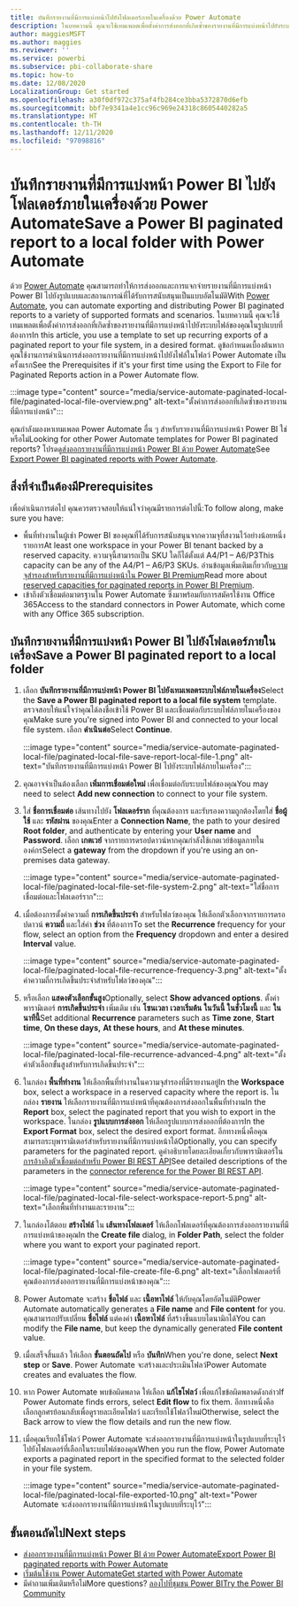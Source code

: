 ```yaml
---
title: บันทึกรายงานที่มีการแบ่งหน้าไปยังโฟลเดอร์ภายในเครื่องด้วย Power Automate
description: ในบทความนี้ คุณจะใช้เทมเพลตเพื่อตั้งค่าการส่งออกที่เกิดซ้ำของรายงานที่มีการแบ่งหน้าไปยังระบบไฟล์ของคุณในรูปแบบที่ต้องการ
author: maggiesMSFT
ms.author: maggies
ms.reviewer: ''
ms.service: powerbi
ms.subservice: pbi-collaborate-share
ms.topic: how-to
ms.date: 12/08/2020
LocalizationGroup: Get started
ms.openlocfilehash: a30f0df972c375af4fb284ce3bba5372870d6efb
ms.sourcegitcommit: bbf7e9341a4e1cc96c969e24318c8605440282a5
ms.translationtype: HT
ms.contentlocale: th-TH
ms.lasthandoff: 12/11/2020
ms.locfileid: "97098816"
---
```

# <a name="save-a-power-bi-paginated-report-to-a-local-folder--with-power-automate"></a><span data-ttu-id="36b9c-103">บันทึกรายงานที่มีการแบ่งหน้า Power BI ไปยังโฟลเดอร์ภายในเครื่องด้วย Power Automate</span><span class="sxs-lookup"><span data-stu-id="36b9c-103">Save a Power BI paginated report to a local folder  with Power Automate</span></span>

<span data-ttu-id="36b9c-104">ด้วย [Power Automate](/power-automate/getting-started) คุณสามารถทำให้การส่งออกและการแจกจ่ายรายงานที่มีการแบ่งหน้า Power BI ไปยังรูปแบบและสถานการณ์ที่ได้รับการสนับสนุนเป็นแบบอัตโนมัติ</span><span class="sxs-lookup"><span data-stu-id="36b9c-104">With [Power Automate](/power-automate/getting-started), you can automate exporting and distributing Power BI paginated reports to a variety of supported formats and scenarios.</span></span> <span data-ttu-id="36b9c-105">ในบทความนี้ คุณจะใช้เทมเพลตเพื่อตั้งค่าการส่งออกที่เกิดซ้ำของรายงานที่มีการแบ่งหน้าไปยังระบบไฟล์ของคุณในรูปแบบที่ต้องการ</span><span class="sxs-lookup"><span data-stu-id="36b9c-105">In this article, you use a template to set up recurring exports of a paginated report to your file system, in a desired format.</span></span> <span data-ttu-id="36b9c-106">ดูข้อกำหนดเบื้องต้นหากคุณใช้งานการดำเนินการส่งออกรายงานที่มีการแบ่งหน้าไปยังไฟล์ในโฟลว์ Power Automate เป็นครั้งแรก</span><span class="sxs-lookup"><span data-stu-id="36b9c-106">See the Prerequisites if it's your first time using the Export to File for Paginated Reports action in a Power Automate flow.</span></span>

:::image type="content" source="media/service-automate-paginated-local-file/paginated-local-file-overview.png" alt-text="ตั้งค่าการส่งออกที่เกิดซ้ำของรายงานที่มีการแบ่งหน้า":::

<span data-ttu-id="36b9c-108">คุณกำลังมองหาเทมเพลต Power Automate อื่น ๆ สำหรับรายงานที่มีการแบ่งหน้า Power BI ใช่หรือไม่</span><span class="sxs-lookup"><span data-stu-id="36b9c-108">Looking for other Power Automate templates for Power BI paginated reports?</span></span> <span data-ttu-id="36b9c-109">โปรดดู[ส่งออกรายงานที่มีการแบ่งหน้า Power BI ด้วย Power Automate](service-automate-paginated-integration.md)</span><span class="sxs-lookup"><span data-stu-id="36b9c-109">See [Export Power BI paginated reports with Power Automate](service-automate-paginated-integration.md).</span></span>

## <a name="prerequisites"></a><span data-ttu-id="36b9c-110">สิ่งที่จำเป็นต้องมี</span><span class="sxs-lookup"><span data-stu-id="36b9c-110">Prerequisites</span></span>  

<span data-ttu-id="36b9c-111">เพื่อดำเนินการต่อไป คุณควรตรวจสอบให้แน่ใจว่าคุณมีรายการต่อไปนี้:</span><span class="sxs-lookup"><span data-stu-id="36b9c-111">To follow along, make sure you have:</span></span>

- <span data-ttu-id="36b9c-112">พื้นที่ทำงานในผู้เช่า Power BI ของคุณที่ได้รับการสนับสนุนจากความจุที่สงวนไว้อย่างน้อยหนึ่งรายการ</span><span class="sxs-lookup"><span data-stu-id="36b9c-112">At least one workspace in your Power BI tenant backed by a reserved capacity.</span></span> <span data-ttu-id="36b9c-113">ความจุนี้สามารถเป็น SKU ใดก็ได้ตั้งแต่ A4/P1 – A6/P3</span><span class="sxs-lookup"><span data-stu-id="36b9c-113">This capacity can be any of the A4/P1 – A6/P3 SKUs.</span></span> <span data-ttu-id="36b9c-114">อ่านข้อมูลเพิ่มเติมเกี่ยวกับ[ความจุสำรองสำหรับรายงานที่มีการแบ่งหน้าใน Power BI Premium](../admin/service-premium-what-is.md#paginated-reports)</span><span class="sxs-lookup"><span data-stu-id="36b9c-114">Read more about [reserved capacities for paginated reports in Power BI Premium](../admin/service-premium-what-is.md#paginated-reports).</span></span>
- <span data-ttu-id="36b9c-115">เข้าถึงตัวเชื่อมต่อมาตรฐานใน Power Automate ซึ่งมาพร้อมกับการสมัครใช้งาน Office 365</span><span class="sxs-lookup"><span data-stu-id="36b9c-115">Access to the standard connectors in Power Automate, which come with any Office 365 subscription.</span></span>

## <a name="save-a-power-bi-paginated-report-to-a-local-folder"></a><span data-ttu-id="36b9c-116">บันทึกรายงานที่มีการแบ่งหน้า Power BI ไปยังโฟลเดอร์ภายในเครื่อง</span><span class="sxs-lookup"><span data-stu-id="36b9c-116">Save a Power BI paginated report to a local folder</span></span>

1. <span data-ttu-id="36b9c-117">เลือก **บันทึกรายงานที่มีการแบ่งหน้า Power BI ไปยังเทมเพลตระบบไฟล์ภายในเครื่อง**</span><span class="sxs-lookup"><span data-stu-id="36b9c-117">Select the **Save a Power BI paginated report to a local file system** template.</span></span> <span data-ttu-id="36b9c-118">ตรวจสอบให้แน่ใจว่าคุณได้ลงชื่อเข้าใช้ Power BI และเชื่อมต่อกับระบบไฟล์ภายในเครื่องของคุณ</span><span class="sxs-lookup"><span data-stu-id="36b9c-118">Make sure you're signed into Power BI and connected to your local file system.</span></span> <span data-ttu-id="36b9c-119">เลือก **ดำเนินต่อ**</span><span class="sxs-lookup"><span data-stu-id="36b9c-119">Select **Continue**.</span></span> 

    :::image type="content" source="media/service-automate-paginated-local-file/paginated-local-file-save-report-local-file-1.png" alt-text="บันทึกรายงานที่มีการแบ่งหน้า Power BI ไปยังระบบไฟล์ภายในเครื่อง":::

2. <span data-ttu-id="36b9c-121">คุณอาจจำเป็นต้องเลือก **เพิ่มการเชื่อมต่อใหม่** เพื่อเชื่อมต่อกับระบบไฟล์ของคุณ</span><span class="sxs-lookup"><span data-stu-id="36b9c-121">You may need to select **Add new connection** to connect to your file system.</span></span> 
1. <span data-ttu-id="36b9c-122">ใส่ **ชื่อการเชื่อมต่อ** เส้นทางไปยัง **โฟลเดอร์ราก** ที่คุณต้องการ และรับรองความถูกต้องโดยใส่ **ชื่อผู้ใช้** และ **รหัสผ่าน** ของคุณ</span><span class="sxs-lookup"><span data-stu-id="36b9c-122">Enter a **Connection Name**, the path to your desired **Root folder**, and authenticate by entering your **User name** and **Password**.</span></span> <span data-ttu-id="36b9c-123">เลือก **เกตเวย์** จากรายการดรอปดาวน์หากคุณกำลังใช้เกตเวย์ข้อมูลภายในองค์กร</span><span class="sxs-lookup"><span data-stu-id="36b9c-123">Select a **gateway** from the dropdown if you're using an on-premises data gateway.</span></span>

    :::image type="content" source="media/service-automate-paginated-local-file/paginated-local-file-set-file-system-2.png" alt-text="ใส่ชื่อการเชื่อมต่อและโฟลเดอร์ราก":::
 
3. <span data-ttu-id="36b9c-125">เมื่อต้องการตั้งค่าความถี่ **การเกิดขึ้นประจำ** สำหรับโฟลว์ของคุณ ให้เลือกตัวเลือกจากรายการดรอปดาวน์ **ความถี่** และใส่ค่า **ช่วง** ที่ต้องการ</span><span class="sxs-lookup"><span data-stu-id="36b9c-125">To set the **Recurrence** frequency for your flow, select an option from the **Frequency** dropdown and enter a desired **Interval** value.</span></span>  

    :::image type="content" source="media/service-automate-paginated-local-file/paginated-local-file-recurrence-frequency-3.png" alt-text="ตั้งค่าความถี่การเกิดขึ้นประจำสำหรับโฟลว์ของคุณ":::

4. <span data-ttu-id="36b9c-127">หรือเลือก **แสดงตัวเลือกขั้นสูง**</span><span class="sxs-lookup"><span data-stu-id="36b9c-127">Optionally, select **Show advanced options**.</span></span> <span data-ttu-id="36b9c-128">ตั้งค่าพารามิเตอร์ **การเกิดขึ้นประจำ** เพิ่มเติม เช่น **โซนเวลา** **เวลาเริ่มต้น** **ในวันนี้** **ในชั่วโมงนี้** และ **ในนาทีนี้**</span><span class="sxs-lookup"><span data-stu-id="36b9c-128">Set additional **Recurrence** parameters such as **Time zone**, **Start time**, **On these days,** **At these hours**, and **At these minutes**.</span></span> 
 
    :::image type="content" source="media/service-automate-paginated-local-file/paginated-local-file-recurrence-advanced-4.png" alt-text="ตั้งค่าตัวเลือกขั้นสูงสำหรับการเกิดขึ้นประจำ":::

5. <span data-ttu-id="36b9c-130">ในกล่อง **พื้นที่ทำงาน** ให้เลือกพื้นที่ทำงานในความจุสำรองที่มีรายงานอยู่</span><span class="sxs-lookup"><span data-stu-id="36b9c-130">In the **Workspace** box, select a workspace in a reserved capacity where the report is.</span></span> <span data-ttu-id="36b9c-131">ในกล่อง **รายงาน** ให้เลือกรายงานที่มีการแบ่งหน้าที่คุณต้องการส่งออกในพื้นที่ทำงาน</span><span class="sxs-lookup"><span data-stu-id="36b9c-131">In the **Report** box, select the paginated report that you wish to export in the workspace.</span></span> <span data-ttu-id="36b9c-132">ในกล่อง **รูปแบบการส่งออก** ให้เลือกรูปแบบการส่งออกที่ต้องการ</span><span class="sxs-lookup"><span data-stu-id="36b9c-132">In the **Export Format** box, select the desired export format.</span></span> <span data-ttu-id="36b9c-133">อีกทางหนึ่งคือคุณสามารถระบุพารามิเตอร์สำหรับรายงานที่มีการแบ่งหน้าได้</span><span class="sxs-lookup"><span data-stu-id="36b9c-133">Optionally, you can specify parameters for the paginated report.</span></span> <span data-ttu-id="36b9c-134">ดูคำอธิบายโดยละเอียดเกี่ยวกับพารามิเตอร์ใน[การอ้างอิงตัวเชื่อมต่อสำหรับ Power BI REST API](/connectors/powerbi/#export-to-file-for-paginated-reports)</span><span class="sxs-lookup"><span data-stu-id="36b9c-134">See detailed descriptions of the parameters in the [connector reference for the Power BI REST API](/connectors/powerbi/#export-to-file-for-paginated-reports).</span></span>  
 
    :::image type="content" source="media/service-automate-paginated-local-file/paginated-local-file-select-workspace-report-5.png" alt-text="เลือกพื้นที่ทำงานและรายงาน":::

6. <span data-ttu-id="36b9c-136">ในกล่องโต้ตอบ **สร้างไฟล์** ใน **เส้นทางโฟลเดอร์** ให้เลือกโฟลเดอร์ที่คุณต้องการส่งออกรายงานที่มีการแบ่งหน้าของคุณ</span><span class="sxs-lookup"><span data-stu-id="36b9c-136">In the **Create file** dialog, in **Folder Path**, select the folder where you want to export your paginated report.</span></span>
 
    :::image type="content" source="media/service-automate-paginated-local-file/paginated-local-file-create-file-6.png" alt-text="เลือกโฟลเดอร์ที่คุณต้องการส่งออกรายงานที่มีการแบ่งหน้าของคุณ":::

7. <span data-ttu-id="36b9c-138">Power Automate จะสร้าง **ชื่อไฟล์** และ **เนื้อหาไฟล์** ให้กับคุณโดยอัตโนมัติ</span><span class="sxs-lookup"><span data-stu-id="36b9c-138">Power Automate automatically generates a **File name** and **File content** for you.</span></span> <span data-ttu-id="36b9c-139">คุณสามารถปรับเปลี่ยน **ชื่อไฟล์** แต่คงค่า **เนื้อหาไฟล์** ที่สร้างขึ้นแบบไดนามิกได้</span><span class="sxs-lookup"><span data-stu-id="36b9c-139">You can modify the **File name**, but keep the dynamically generated **File content** value.</span></span>
8. <span data-ttu-id="36b9c-140">เมื่อเสร็จสิ้นแล้ว ให้เลือก **ขั้นตอนถัดไป** หรือ **บันทึก**</span><span class="sxs-lookup"><span data-stu-id="36b9c-140">When you're done, select **Next step** or **Save**.</span></span> <span data-ttu-id="36b9c-141">Power Automate จะสร้างและประเมินโฟลว์</span><span class="sxs-lookup"><span data-stu-id="36b9c-141">Power Automate creates and evaluates the flow.</span></span>
9. <span data-ttu-id="36b9c-142">หาก Power Automate พบข้อผิดพลาด ให้เลือก **แก้ไขโฟลว์** เพื่อแก้ไขข้อผิดพลาดดังกล่าว</span><span class="sxs-lookup"><span data-stu-id="36b9c-142">If Power Automate finds errors, select **Edit flow** to fix them.</span></span> <span data-ttu-id="36b9c-143">อีกทางหนึ่งคือ เลือกลูกศรย้อนกลับเพื่อดูรายละเอียดโฟลว์ และเรียกใช้โฟลว์ใหม่</span><span class="sxs-lookup"><span data-stu-id="36b9c-143">Otherwise, select the Back arrow to view the flow details and run the new flow.</span></span>
10. <span data-ttu-id="36b9c-144">เมื่อคุณเรียกใช้โฟลว์ Power Automate จะส่งออกรายงานที่มีการแบ่งหน้าในรูปแบบที่ระบุไว้ไปยังโฟลเดอร์ที่เลือกในระบบไฟล์ของคุณ</span><span class="sxs-lookup"><span data-stu-id="36b9c-144">When you run the flow, Power Automate exports a paginated report in the specified format to the selected folder in your file system.</span></span>

    :::image type="content" source="media/service-automate-paginated-local-file/paginated-local-file-exported-10.png" alt-text="Power Automate จะส่งออกรายงานที่มีการแบ่งหน้าในรูปแบบที่ระบุไว้":::

## <a name="next-steps"></a><span data-ttu-id="36b9c-146">ขั้นตอนถัดไป</span><span class="sxs-lookup"><span data-stu-id="36b9c-146">Next steps</span></span>

- [<span data-ttu-id="36b9c-147">ส่งออกรายงานที่มีการแบ่งหน้า Power BI ด้วย Power Automate</span><span class="sxs-lookup"><span data-stu-id="36b9c-147">Export Power BI paginated reports with Power Automate</span></span>](service-automate-paginated-integration.md)
- [<span data-ttu-id="36b9c-148">เริ่มต้นใช้งาน Power Automate</span><span class="sxs-lookup"><span data-stu-id="36b9c-148">Get started with Power Automate</span></span>](/power-automate/getting-started/)
- <span data-ttu-id="36b9c-149">มีคำถามเพิ่มเติมหรือไม่</span><span class="sxs-lookup"><span data-stu-id="36b9c-149">More questions?</span></span> [<span data-ttu-id="36b9c-150">ลองไปที่ชุมชน Power BI</span><span class="sxs-lookup"><span data-stu-id="36b9c-150">Try the Power BI Community</span></span>](https://community.powerbi.com/)

